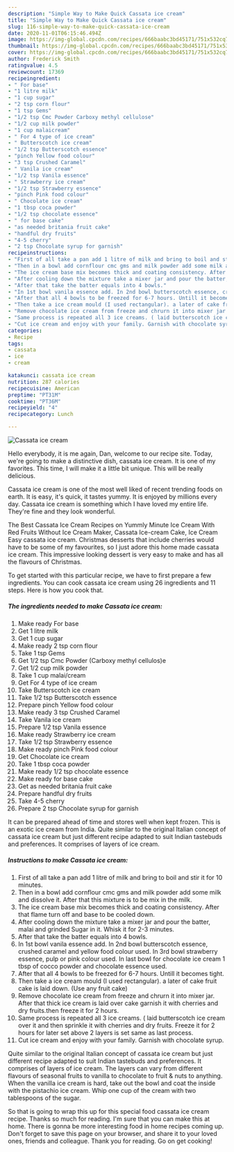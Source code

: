 ```yaml
---
description: "Simple Way to Make Quick Cassata ice cream"
title: "Simple Way to Make Quick Cassata ice cream"
slug: 116-simple-way-to-make-quick-cassata-ice-cream
date: 2020-11-01T06:15:46.494Z
image: https://img-global.cpcdn.com/recipes/666baabc3bd45171/751x532cq70/cassata-ice-cream-recipe-main-photo.jpg
thumbnail: https://img-global.cpcdn.com/recipes/666baabc3bd45171/751x532cq70/cassata-ice-cream-recipe-main-photo.jpg
cover: https://img-global.cpcdn.com/recipes/666baabc3bd45171/751x532cq70/cassata-ice-cream-recipe-main-photo.jpg
author: Frederick Smith
ratingvalue: 4.5
reviewcount: 17369
recipeingredient:
- " For base"
- "1 litre milk"
- "1 cup sugar"
- "2 tsp corn flour"
- "1 tsp Gems"
- "1/2 tsp Cmc Powder Carboxy methyl cellulose"
- "1/2 cup milk powder"
- "1 cup malaicream"
- " For 4 type of ice cream"
- " Butterscotch ice cream"
- "1/2 tsp Butterscotch essence"
- "pinch Yellow food colour"
- "3 tsp Crushed Caramel"
- " Vanila ice cream"
- "1/2 tsp Vanila essence"
- " Strawberry ice cream"
- "1/2 tsp Strawberry essence"
- "pinch Pink food colour"
- " Chocolate ice cream"
- "1 tbsp coca powder"
- "1/2 tsp chocolate essence"
- " for base cake"
- "as needed britania fruit cake"
- "handful dry fruits"
- "4-5 cherry"
- "2 tsp Chocolate syrup for garnish"
recipeinstructions:
- "First of all take a pan add 1 litre of milk and bring to boil and stir it for 10 minutes."
- "Then in a bowl add cornflour cmc gms and milk powder add some milk and dissolve it. After that this mixture is to be mix in the milk."
- "The ice cream base mix becomes thick and coating consistency. After that flame turn off and base to be cooled down."
- "After cooling down the mixture take a mixer jar and pour the batter, malai and grinded Sugar in it. Whisk it for 2-3 minutes."
- "After that take the batter equals into 4 bowls."
- "In 1st bowl vanila essence add. In 2nd bowl butterscotch essence, crushed caramel and yellow food colour used. In 3rd bowl strawberry essence, pulp or pink colour used. In last bowl for chocolate ice cream 1 tbsp of cocco powder and chocolate essence used."
- "After that all 4 bowls to be freezed for 6-7 hours. Untill it becomes tight."
- "Then take a ice cream mould (I used rectangular). a later of cake fruit cake is laid down. (Use any fruit cake)"
- "Remove chocolate ice cream from freeze and chrurn it into mixer jar. After that thick ice cream is laid over cake garnish it with cherries and dry fruits.then freeze it for 2 hours."
- "Same process is repeated all 3 ice creams. ( laid butterscotch ice cream over it and then sprinkle it with cherries and dry fruits. Freeze it for 2 hours for later set above 2 layers is set same as last process."
- "Cut ice cream and enjoy with your family. Garnish with chocolate syrup."
categories:
- Recipe
tags:
- cassata
- ice
- cream

katakunci: cassata ice cream 
nutrition: 287 calories
recipecuisine: American
preptime: "PT31M"
cooktime: "PT36M"
recipeyield: "4"
recipecategory: Lunch

---
```



![Cassata ice cream](https://img-global.cpcdn.com/recipes/666baabc3bd45171/751x532cq70/cassata-ice-cream-recipe-main-photo.jpg)

Hello everybody, it is me again, Dan, welcome to our recipe site. Today, we're going to make a distinctive dish, cassata ice cream. It is one of my favorites. This time, I will make it a little bit unique. This will be really delicious.

Cassata ice cream is one of the most well liked of recent trending foods on earth. It is easy, it's quick, it tastes yummy. It is enjoyed by millions every day. Cassata ice cream is something which I have loved my entire life. They're fine and they look wonderful.

The Best Cassata Ice Cream Recipes on Yummly Minute Ice Cream With Red Fruits Without Ice Cream Maker, Cassata Ice-cream Cake, Ice Cream Easy cassata ice cream. Christmas desserts that include cherries would have to be some of my favourites, so I just adore this home made cassata ice cream. This impressive looking dessert is very easy to make and has all the flavours of Christmas.


To get started with this particular recipe, we have to first prepare a few ingredients. You can cook cassata ice cream using 26 ingredients and 11 steps. Here is how you cook that.

<!--inarticleads1-->

##### The ingredients needed to make Cassata ice cream:

1. Make ready  For base
1. Get 1 litre milk
1. Get 1 cup sugar
1. Make ready 2 tsp corn flour
1. Take 1 tsp Gems
1. Get 1/2 tsp Cmc Powder (Carboxy methyl cellulos)e
1. Get 1/2 cup milk powder
1. Take 1 cup malai/cream
1. Get  For 4 type of ice cream
1. Take  Butterscotch ice cream
1. Take 1/2 tsp Butterscotch essence
1. Prepare pinch Yellow food colour
1. Make ready 3 tsp Crushed Caramel
1. Take  Vanila ice cream
1. Prepare 1/2 tsp Vanila essence
1. Make ready  Strawberry ice cream
1. Take 1/2 tsp Strawberry essence
1. Make ready pinch Pink food colour
1. Get  Chocolate ice cream
1. Take 1 tbsp coca powder
1. Make ready 1/2 tsp chocolate essence
1. Make ready  for base cake
1. Get as needed britania fruit cake
1. Prepare handful dry fruits
1. Take 4-5 cherry
1. Prepare 2 tsp Chocolate syrup for garnish


It can be prepared ahead of time and stores well when kept frozen. This is an exotic ice cream from India. Quite similar to the original Italian concept of cassata ice cream but just different recipe adapted to suit Indian tastebuds and preferences. It comprises of layers of ice cream. 

<!--inarticleads2-->

##### Instructions to make Cassata ice cream:

1. First of all take a pan add 1 litre of milk and bring to boil and stir it for 10 minutes.
1. Then in a bowl add cornflour cmc gms and milk powder add some milk and dissolve it. After that this mixture is to be mix in the milk.
1. The ice cream base mix becomes thick and coating consistency. After that flame turn off and base to be cooled down.
1. After cooling down the mixture take a mixer jar and pour the batter, malai and grinded Sugar in it. Whisk it for 2-3 minutes.
1. After that take the batter equals into 4 bowls.
1. In 1st bowl vanila essence add. In 2nd bowl butterscotch essence, crushed caramel and yellow food colour used. In 3rd bowl strawberry essence, pulp or pink colour used. In last bowl for chocolate ice cream 1 tbsp of cocco powder and chocolate essence used.
1. After that all 4 bowls to be freezed for 6-7 hours. Untill it becomes tight.
1. Then take a ice cream mould (I used rectangular). a later of cake fruit cake is laid down. (Use any fruit cake)
1. Remove chocolate ice cream from freeze and chrurn it into mixer jar. After that thick ice cream is laid over cake garnish it with cherries and dry fruits.then freeze it for 2 hours.
1. Same process is repeated all 3 ice creams. ( laid butterscotch ice cream over it and then sprinkle it with cherries and dry fruits. Freeze it for 2 hours for later set above 2 layers is set same as last process.
1. Cut ice cream and enjoy with your family. Garnish with chocolate syrup.


Quite similar to the original Italian concept of cassata ice cream but just different recipe adapted to suit Indian tastebuds and preferences. It comprises of layers of ice cream. The layers can vary from different flavours of seasonal fruits to vanilla to chocolate to fruit &amp; nuts to anything. When the vanilla ice cream is hard, take out the bowl and coat the inside with the pistachio ice cream. Whip one cup of the cream with two tablespoons of the sugar. 

So that is going to wrap this up for this special food cassata ice cream recipe. Thanks so much for reading. I'm sure that you can make this at home. There is gonna be more interesting food in home recipes coming up. Don't forget to save this page on your browser, and share it to your loved ones, friends and colleague. Thank you for reading. Go on get cooking!
